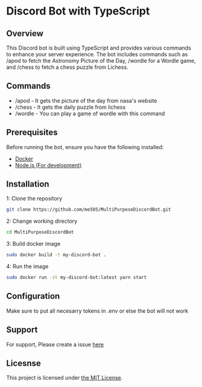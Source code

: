 # Discord Bot with TypeScript

## Overview
This Discord bot is built using TypeScript and provides various commands to enhance your server experience. The bot includes commands such as /apod to fetch the Astronomy Picture of the Day, /wordle for a Wordle game, and /chess to fetch a chess puzzle from Lichess.


## Commands
* /apod - It gets the picture of the day from nasa's website
* /chess - It gets the daily puzzle from lichess
* /wordle - You can play a game of wordle with this command


## Prerequisites

Before running the bot, ensure you have the following installed:

* [Docker](https://hub.docker.com/)
* [Node.js (For development)](https://nodejs.org/en)


## Installation

1: Clone the repository
```bash
git clone https://github.com/me505/MultiPurposeDiscordBot.git
```

2: Change working directory
```bash
cd MultiPurposeDiscordBot
```

3: Build docker image
```bash
sudo docker build -t my-discord-bot .
```

4: Run the image
```bash
sudo docker run -it my-discord-bot:latest yarn start
```

## Configuration
Make sure to put all necesarry tokens in .env or else the bot will not work


## Support
For support, Please create a issue [here](https://github.com/me505/MultiPurposeDiscordBot/issues)

## Licesnse 
This project is licensed under [the MIT License](https://opensource.org/license/mit/).



